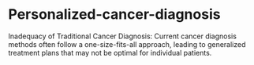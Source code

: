 # Personalized-cancer-diagnosis
Inadequacy of Traditional Cancer Diagnosis:  Current cancer diagnosis methods often follow a one-size-fits-all approach, leading to generalized treatment plans that may not be optimal for individual patients.
